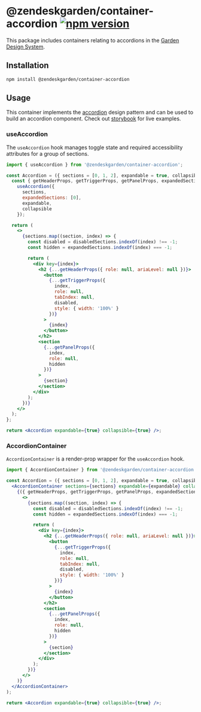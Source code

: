 # @zendeskgarden/container-accordion [![npm version][npm version badge]][npm version link]

[npm version badge]: https://flat.badgen.net/npm/v/@zendeskgarden/container-accordion
[npm version link]: https://www.npmjs.com/package/@zendeskgarden/container-accordion

This package includes containers relating to accordions in the
[Garden Design System](https://zendeskgarden.github.io/).

## Installation

```sh
npm install @zendeskgarden/container-accordion
```

## Usage

This container implements the
[accordion](https://www.w3.org/TR/wai-aria-practices-1.1/#accordion) design
pattern and can be used to build an accordion component. Check out
[storybook](https://zendeskgarden.github.io/react-containers) for live examples.

### useAccordion

The `useAccordion` hook manages toggle state and required accessibility
attributes for a group of sections.

```jsx
import { useAccordion } from '@zendeskgarden/container-accordion';

const Accordion = ({ sections = [0, 1, 2], expandable = true, collapsible = true } = {}) => {
  const { getHeaderProps, getTriggerProps, getPanelProps, expandedSections, disabledSections } =
    useAccordion({
      sections,
      expandedSections: [0],
      expandable,
      collapsible
    });

  return (
    <>
      {sections.map((section, index) => {
        const disabled = disabledSections.indexOf(index) !== -1;
        const hidden = expandedSections.indexOf(index) === -1;

        return (
          <div key={index}>
            <h2 {...getHeaderProps({ role: null, ariaLevel: null })}>
              <button
                {...getTriggerProps({
                  index,
                  role: null,
                  tabIndex: null,
                  disabled,
                  style: { width: '100%' }
                })}
              >
                {index}
              </button>
            </h2>
            <section
              {...getPanelProps({
                index,
                role: null,
                hidden
              })}
            >
              {section}
            </section>
          </div>
        );
      })}
    </>
  );
};

return <Accordion expandable={true} collapsible={true} />;
```

### AccordionContainer

`AccordionContainer` is a render-prop wrapper for the `useAccordion` hook.

```jsx
import { AccordionContainer } from '@zendeskgarden/container-accordion';

const Accordion = ({ sections = [0, 1, 2], expandable = true, collapsible = true } = {}) => (
  <AccordionContainer sections={sections} expandable={expandable} collapsible={collapsible}>
    {({ getHeaderProps, getTriggerProps, getPanelProps, expandedSections, disabledSections }) => (
      <>
        {sections.map((section, index) => {
          const disabled = disabledSections.indexOf(index) !== -1;
          const hidden = expandedSections.indexOf(index) === -1;

          return (
            <div key={index}>
              <h2 {...getHeaderProps({ role: null, ariaLevel: null })}>
                <button
                  {...getTriggerProps({
                    index,
                    role: null,
                    tabIndex: null,
                    disabled,
                    style: { width: '100%' }
                  })}
                >
                  {index}
                </button>
              </h2>
              <section
                {...getPanelProps({
                  index,
                  role: null,
                  hidden
                })}
              >
                {section}
              </section>
            </div>
          );
        })}
      </>
    )}
  </AccordionContainer>
);

return <Accordion expandable={true} collapsible={true} />;
```
